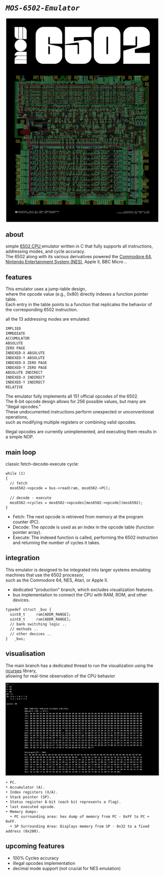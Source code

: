 # *`MOS-6502-Emulator`*

<div align="center" width="100%" >
  <img align="center" src="./images/mos_6502.jpg" width="500" />
</div>


## about
simple <a href="https://en.wikipedia.org/wiki/MOS_Technology_6502">6502 CPU </a>emulator written in C that fully supports all instructions, addressing modes, and cycle accuracy.<br>
The 6502 along with its various derivatives powered the <a href="https://en.wikipedia.org/wiki/Commodore_64">Commodore 64</a>, <a href="https://en.wikipedia.org/wiki/Nintendo_Entertainment_System">Nintendo Entertainment System (NES)</a>, Apple II, BBC Micro ..<br>

## features
This emulator uses a jump-table design,<br>
where the opcode value (e.g., 0x80) directly indexes a function pointer table.<br>
Each entry in the table points to a function that replicates the behavior of the corresponding 6502 instruction.

all the 13 addressing modes are emulated:

```
IMPLIED
IMMEDIATE
ACCUMULATOR
ABSOLUTE
ZERO PAGE
INDEXED-X ABSOLUTE
INDEXED-Y ABSOLUTE
INDEXED-X ZERO PAGE
INDEXED-Y ZERO PAGE
ABSOLUTE INDIRECT
INDEXED-X INDIRECT
INDEXED-Y INDIRECT
RELATIVE
```

The emulator fully implements all 151 official opcodes of the 6502.<br>
The 8-bit opcode design allows for 256 possible values, but many are "illegal opcodes." <br>
These undocumented instructions perform unexpected or unconventional operations,<br>
such as modifying multiple registers or combining valid opcodes.<br>

Illegal opcodes are currently unimplemented, and executing them results in a simple NOP.

## main loop
classic fetch-decode-execute cycle:
```
while (1)
{
  // fetch
  mos6502->opcode = bus->read(ram, mos6502->PC);

  // decode - execute
  mos6502->cycles = mos6502->opcodes[mos6502->opcode](mos6502);
}
```
- Fetch: The next opcode is retrieved from memory at the program counter (PC).
- Decode: The opcode is used as an index in the opcode table (function pointer array).
- Execute: The indexed function is called, performing the 6502 instruction and returning the number of cycles it takes.

## integration
This emulator is designed to be integrated into larger systems emulating machines that use the 6502 processor,<br>
such as the Commodore 64, NES, Atari, or Apple II.<br>

- dedicated "production" branch, which excludes visualization features.
- bus implementation to connect the CPU with RAM, ROM, and other devices.

```
typedef	struct _bus {
  uint8_t     ram[ADDR_RANGE];
  uint8_t     rom[ADDR_RANGE];
  // bank switching logic .. 
  // methods ..
  // other devices ..
}	_bus;

```

## visualisation
The main branch has a dedicated thread to run the visualization using the <a href="https://en.wikipedia.org/wiki/Ncurses">ncurses</a> library,<br>
allowing for real-time observation of the CPU behavior
<div align="center">
  <img align="center" src="./images/screen_record.gif" />
</div>

```
• PC.
• Accumulator (A).
• Index registers (X/A).
• Stack pointer (SP).
• Status register 8-bit (each bit represents a flag).
• last executed opcode.
• Memory dumps:
  • PC surrounding area: hex dump of memory from PC - 0xFF to PC + 0xFF.
  • SP Surrounding Area: Displays memory from SP - 0x32 to a fixed address (0x200).
```

## upcoming features
- 100% Cycles accuracy
- illegal opcodes implementation
- decimal mode support (not crucial for NES emulation)
